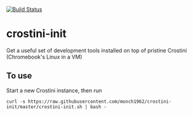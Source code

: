 [![Build Status](https://dev.azure.com/monch1962/monch1962/_apis/build/status/monch1962.crostini-init?branchName=master)](https://dev.azure.com/monch1962/monch1962/_build/latest?definitionId=6&branchName=master)

# crostini-init
Get a useful set of development tools installed on top of pristine Crostini (Chromebook's Linux in a VM)

## To use
Start a new Crostini instance, then run

`curl -s https://raw.githubusercontent.com/monch1962/crostini-init/master/crostini-init.sh | bash -`
